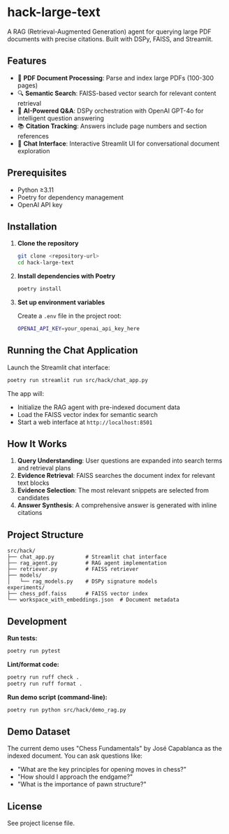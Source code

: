 # hack-large-text

A RAG (Retrieval-Augmented Generation) agent for querying large PDF documents with precise citations. Built with DSPy, FAISS, and Streamlit.

## Features

- 📄 **PDF Document Processing**: Parse and index large PDFs (100-300 pages)
- 🔍 **Semantic Search**: FAISS-based vector search for relevant content retrieval
- 🤖 **AI-Powered Q&A**: DSPy orchestration with OpenAI GPT-4o for intelligent question answering
- 📚 **Citation Tracking**: Answers include page numbers and section references
- 💬 **Chat Interface**: Interactive Streamlit UI for conversational document exploration

## Prerequisites

- Python ≥3.11
- Poetry for dependency management
- OpenAI API key

## Installation

1. **Clone the repository**
   ```bash
   git clone <repository-url>
   cd hack-large-text
   ```

2. **Install dependencies with Poetry**
   ```bash
   poetry install
   ```

3. **Set up environment variables**

   Create a `.env` file in the project root:
   ```bash
   OPENAI_API_KEY=your_openai_api_key_here
   ```

## Running the Chat Application

Launch the Streamlit chat interface:

```bash
poetry run streamlit run src/hack/chat_app.py
```

The app will:
- Initialize the RAG agent with pre-indexed document data
- Load the FAISS vector index for semantic search
- Start a web interface at `http://localhost:8501`

## How It Works

1. **Query Understanding**: User questions are expanded into search terms and retrieval plans
2. **Evidence Retrieval**: FAISS searches the document index for relevant text blocks
3. **Evidence Selection**: The most relevant snippets are selected from candidates
4. **Answer Synthesis**: A comprehensive answer is generated with inline citations

## Project Structure

```
src/hack/
├── chat_app.py          # Streamlit chat interface
├── rag_agent.py         # RAG agent implementation
├── retriever.py         # FAISS retriever
├── models/
│   └── rag_models.py    # DSPy signature models
experiments/
├── chess_pdf.faiss      # FAISS vector index
└── workspace_with_embeddings.json  # Document metadata
```

## Development

**Run tests:**
```bash
poetry run pytest
```

**Lint/format code:**
```bash
poetry run ruff check .
poetry run ruff format .
```

**Run demo script (command-line):**
```bash
poetry run python src/hack/demo_rag.py
```

## Demo Dataset

The current demo uses "Chess Fundamentals" by José Capablanca as the indexed document. You can ask questions like:
- "What are the key principles for opening moves in chess?"
- "How should I approach the endgame?"
- "What is the importance of pawn structure?"

## License

See project license file.